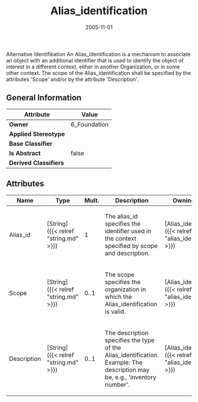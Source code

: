 ﻿---
title: Alias_identification
toc: false
type: specs
date: "2005-11-01"
draft: false
specification: KBL
version: 2.3.sr1
documentType: "Recommendation"
elementType: Class
classes:
  - Alias_identification
menu_name: kbl-2.3.sr1
---
<p>Alternative Identifikation  An Alias_identification is a mechanism to associate an object with an additional identifier that is used to identify the object of interest in a different context, either in another Organization, or in some other context. The scope of the Alias_identification shall be specified by the attributes 'Scope' and/or by the attribute 'Description'.</p>

## General Information

| Attribute               | Value |
|-------------------------|-------|
| **Owner**               | 6_Foundation |
| **Applied Stereotype**  |   |
| **Base Classifier**     |   |
| **Is Abstract**         | false |
| **Derived Classifiers** |   |

## Attributes
|  Name  |  Type  |  Mult.  |  Description  |  Owning Classifier  |
|--------|--------|---------|---------------|--------------|
|Alias_id | [String]({{< relref "string.md" >}}) | 1 | <p>The alias_id specifies the identifier used in the context specified by scope and description.</p> | [Alias_identification]({{< relref "alias_identification.md" >}}) |
|Scope | [String]({{< relref "string.md" >}}) | 0..1 | <p>The scope specifies the organization in which the Alias_identification is valid.</p> | [Alias_identification]({{< relref "alias_identification.md" >}}) |
|Description | [String]({{< relref "string.md" >}}) | 0..1 | <p>The description specifies the type of the Alias_identification. Example: The description may be, e.g., 'inventory number'.</p> | [Alias_identification]({{< relref "alias_identification.md" >}}) |

